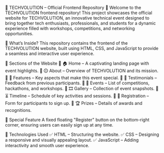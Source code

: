 🌟 TECHVOLUTION – Official Frontend Repository 🚀
Welcome to the TECHVOLUTION frontend repository! This project showcases the official website for TECHVOLUTION, an innovative technical event designed to bring together tech enthusiasts, professionals, and students for a dynamic experience filled with workshops, competitions, and networking opportunities.

🎨 What’s Inside?
This repository contains the frontend of the TECHVOLUTION website, built using HTML, CSS, and JavaScript to provide a seamless and interactive user experience.

📌 Sections of the Website
🔹 🏠 Home – A captivating landing page with event highlights.
🔹 🛈 About – Overview of TECHVOLUTION and its mission.
🔹 🧩 Features – Key aspects that make this event special.
🔹 📢 Testimonials – Feedback from previous participants.
🔹 📆 Events – List of competitions, hackathons, and workshops.
🔹 🎞️ Gallery – Collection of event snapshots.
🔹 ⏳ Timeline – Schedule of key activities and sessions.
🔹 🧾 Registration – Form for participants to sign up.
🔹 🏆 Prizes – Details of awards and recognitions.

🔘 Special Feature
A fixed floating "Register" button on the bottom-right corner, ensuring users can easily sign up at any time.

🚀 Technologies Used
✅ HTML – Structuring the website.
✅ CSS – Designing a responsive and visually appealing layout.
✅ JavaScript – Adding interactivity and smooth user experience.
